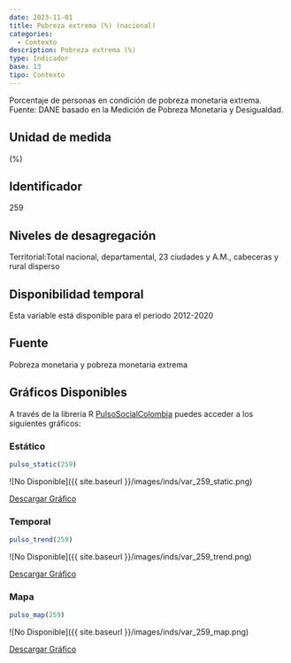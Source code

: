 ```yaml
---
date: 2023-11-01
title: Pobreza extrema (%) (nacional)
categories:
  - Contexto
description: Pobreza extrema (%)
type: Indicador
base: 13
tipo: Contexto
--- 
```


Porcentaje de personas en condición de pobreza monetaria extrema.
Fuente: DANE basado en la Medición de Pobreza Monetaria y Desigualdad.

## Unidad de medida
(%)

## Identificador
259

## Niveles de desagregación
Territorial:Total nacional, departamental, 23 ciudades y A.M., cabeceras y rural disperso

## Disponibilidad temporal
Esta variable está disponible para el periodo 2012-2020

## Fuente
Pobreza monetaria y pobreza monetaria extrema

## Gráficos Disponibles

A través de la libreria R [PulsoSocialColombia](https://github.com/pulsosocialcolombia/PulsoSocialColombia) puedes acceder a los siguientes gráficos:

### Estático

``` R
pulso_static(259)
```

![No Disponible]({{ site.baseurl }}/images/inds/var_259_static.png)

<a href='{{ site.baseurl }}/images/inds/var_259_static.png'>Descargar Gráfico</a>

### Temporal

``` R
pulso_trend(259)
```

![No Disponible]({{ site.baseurl }}/images/inds/var_259_trend.png)

<a href='{{ site.baseurl }}/images/inds/var_259_trend.png'>Descargar Gráfico</a>

### Mapa

``` R
pulso_map(259)
```

![No Disponible]({{ site.baseurl }}/images/inds/var_259_map.png)

<a href='{{ site.baseurl }}/images/inds/var_259_map.png'>Descargar Gráfico</a>